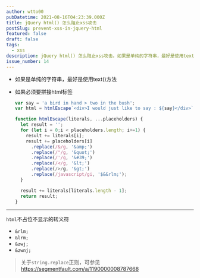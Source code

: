 ```yaml
---
author: wtto00
pubDatetime: 2021-08-16T04:23:39.000Z
title: jQuery html() 怎么阻止xss攻击
postSlug: prevent-xss-in-jquery-html
featured: false
draft: false
tags:
  - xss
description: jQuery html() 怎么阻止xss攻击。如果是单纯的字符串，最好是使用text()方法。如果必须要拼接html标签，使用 htmlEscape 方法。
issue_number: 14
---
```


- 如果是单纯的字符串，最好是使用text()方法

- 如果必须要拼接html标签

  ```javascript
  var say = 'a bird in hand > two in the bush';
  var html = htmlEscape`<div>I would just like to say : ${say}</div>`;
  
  function htmlEscape(literals, ...placeholders) {
    let result = '';
    for (let i = 0;i < placeholders.length; i+=1) {
      result += literals[i];
      result += placeholders[i]
        .replace(/&/g, '&amp;')
        .replace(/"/g, '&quot;')
        .replace(/'/g, '&#39;')
        .replace(/</g, '&lt;')
        .replace(/>/g, '&gt;')
        .replace(/javascript/gi, '$&&rlm;');
    }
  
    result += literals[literals.length - 1];
    return result;
  }
  ```

---
`html`不占位不显示的转义符

- `&rlm;`
- `&lrm;`
- `&zwj;`
- `&zwnj;`

> 关于`string.replace`正则，可参见 <https://segmentfault.com/a/1190000008787668>
